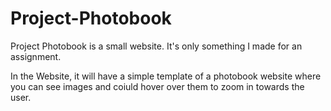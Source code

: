# Project-Photobook

Project Photobook is a small website. It's only something I made for an assignment.


In the Website, it will have a simple template of a photobook website where you can see images and coiuld hover over them to zoom in towards the user.
